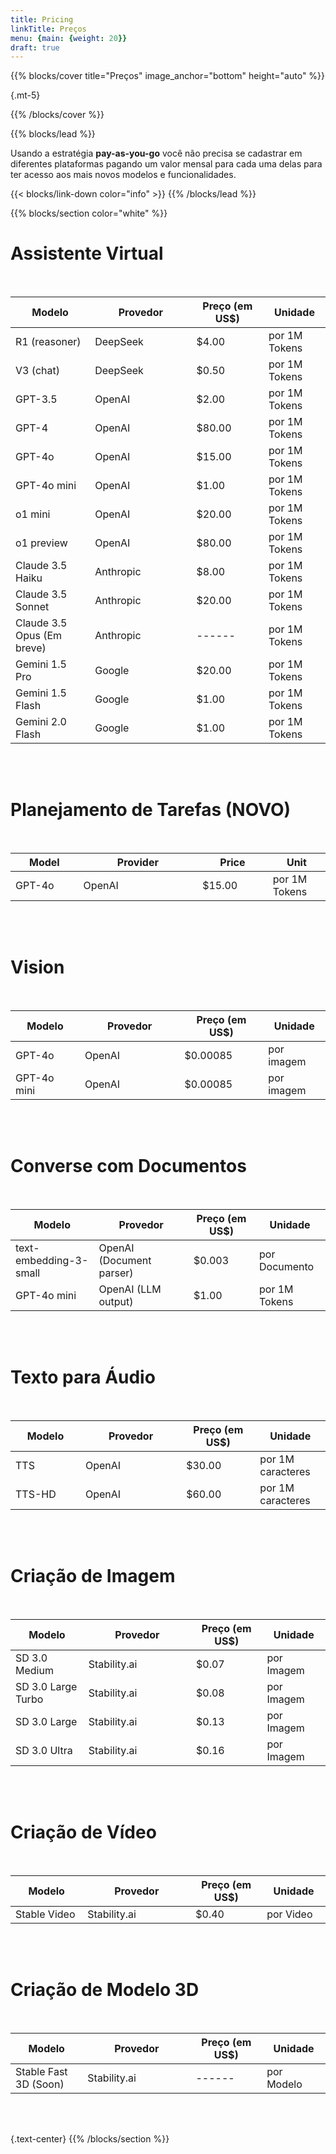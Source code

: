 ```yaml
---
title: Pricing
linkTitle: Preços
menu: {main: {weight: 20}}
draft: true
---
```



{{% blocks/cover title="Preços" image_anchor="bottom" height="auto" %}}


{.mt-5}

{{% /blocks/cover %}}

{{% blocks/lead %}}

Usando a estratégia **pay-as-you-go** você não precisa se cadastrar em diferentes plataformas pagando um valor mensal para cada uma delas para ter acesso aos mais novos modelos e funcionalidades.<br>

{{< blocks/link-down color="info" >}}
{{% /blocks/lead %}}

{{% blocks/section color="white" %}}

 # Assistente Virtual
<br>

| Modelo <img width=200/> | Provedor <img width=400/> | Preço (em US$) <img width=180/> | Unidade <img width=100/> |
| ----------------------- | ------------------------- | ---------------------- | --------------------- |
| R1 (reasoner)              | DeepSeek                  | $4.00                  | por 1M Tokens |
| V3 (chat)                  | DeepSeek                  | $0.50                  | por 1M Tokens |
| GPT-3.5                    | OpenAI                    | $2.00                  | por 1M Tokens |
| GPT-4                      | OpenAI                    | $80.00                 | por 1M Tokens |
| GPT-4o                     | OpenAI                    | $15.00                 | por 1M Tokens |
| GPT-4o mini                | OpenAI                    | $1.00                  | por 1M Tokens |
| o1 mini                    | OpenAI                    | $20.00                 | por 1M Tokens |
| o1 preview                 | OpenAI                    | $80.00                 | por 1M Tokens |
| Claude 3.5 Haiku           | Anthropic                 | $8.00                  | por 1M Tokens |
| Claude 3.5 Sonnet          | Anthropic                 | $20.00                 | por 1M Tokens |
| Claude 3.5 Opus (Em breve) | Anthropic                 | ------                 | por 1M Tokens |
| Gemini 1.5 Pro             | Google                    | $20.00                 | por 1M Tokens |
| Gemini 1.5 Flash           | Google                    | $1.00                  | por 1M Tokens |
| Gemini 2.0 Flash           | Google                    | $1.00                  | por 1M Tokens |

<br><br>

# Planejamento de Tarefas (NOVO)
<br>

| Model <img width=200/> | Provider <img width=500/> | Price <img width=200/> | Unit <img width=120/> |
| ---------------------- | ------------------------- | ---------------------- | --------------------- |
| GPT-4o                 | OpenAI                    | $15.00                 | por 1M Tokens |

<br><br>

# Vision
<br>

| Modelo <img width=200/> | Provedor <img width=400/> | Preço  (em US$) <img width=180/> | Unidade <img width=100/> |
| ---------------------- | ------------------------- | ---------------------- | --------------------- |
| GPT-4o                 | OpenAI                    | $0.00085                | por imagem |
| GPT-4o mini            | OpenAI                    | $0.00085                | por imagem |

<br><br>

 # Converse com Documentos
<br>

| Modelo <img width=200/> | Provedor <img width=400/> | Preço (em US$) <img width=180/> | Unidade <img width=100/> |
| ---------------------- | ------------------------- | ---------------------- | --------------------- |
| text-embedding-3-small | OpenAI (Document parser)  | $0.003                 | por Documento |
| GPT-4o mini            | OpenAI (LLM output)       | $1.00                  | por 1M Tokens |

<br><br>

# Texto para Áudio
<br>

| Modelo <img width=200/> | Provedor <img width=400/> | Preço (em US$) <img width=180/> | Unidade <img width=100/> |
| ---------------------- | ------------------------- | ---------------------- | --------------------- |
| TTS                    | OpenAI                    | $30.00                 | por 1M caracteres |
| TTS-HD                 | OpenAI                    | $60.00                 | por 1M caracteres |

<br><br>

# Criação de Imagem
<br>

| Modelo <img width=200/> | Provedor <img width=400/> | Preço (em US$) <img width=180/> | Unidade <img width=100/> |
| ---------------------- | ------------------------- | ---------------------- | --------------------- |
| SD 3.0 Medium          | Stability.ai             | $0.07                   | por Imagem |
| SD 3.0 Large Turbo     | Stability.ai             | $0.08                   | por Imagem |
| SD 3.0 Large           | Stability.ai             | $0.13                   | por Imagem |
| SD 3.0 Ultra           | Stability.ai             | $0.16                   | por Imagem |

<br><br>

# Criação de Vídeo
<br>

| Modelo <img width=200/> | Provedor <img width=400/> | Preço (em US$) <img width=180/> | Unidade <img width=100/> |
| ---------------------- | ------------------------- | ---------------------- | --------------------- |
| Stable Video           | Stability.ai              | $0.40                  | por Video |

<br><br>

# Criação de Modelo 3D
<br>

| Modelo <img width=200/> | Provedor <img width=400/> | Preço (em US$) <img width=180/> | Unidade <img width=100/> |
| ---------------------- | ------------------------- | ---------------------- | --------------------- |
| Stable Fast 3D (Soon)  | Stability.ai              | ------                 | por Modelo |

<br><br>



{.text-center}
{{% /blocks/section %}}
